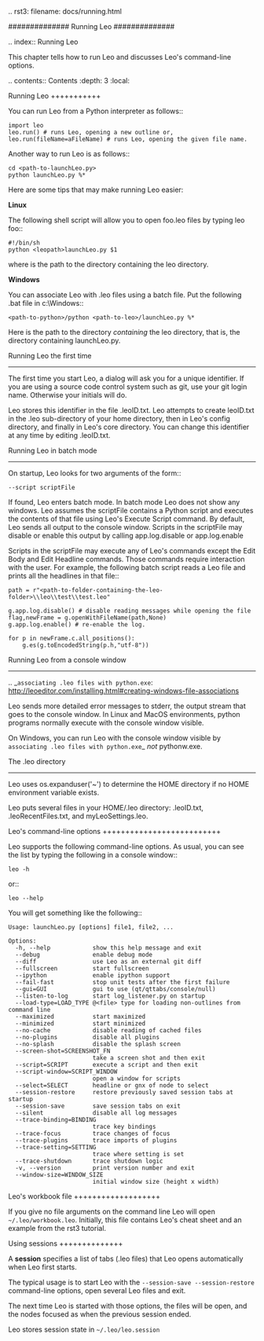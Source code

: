 .. rst3: filename: docs/running.html

##############
Running Leo
##############

.. index:: Running Leo

This chapter tells how to run Leo and discusses Leo's command-line options.

.. contents:: Contents
    :depth: 3
    :local:

Running Leo
+++++++++++

You can run Leo from a Python interpreter as follows::

    import leo
    leo.run() # runs Leo, opening a new outline or,
    leo.run(fileName=aFileName) # runs Leo, opening the given file name.

Another way to run Leo is as follows::

    cd <path-to-launchLeo.py>
    python launchLeo.py %*

Here are some tips that may make running Leo easier:

**Linux**
    
The following shell script will allow you to open foo.leo files by typing leo foo::

    #!/bin/sh 
    python <leopath>launchLeo.py $1

where <leopath> is the path to the directory containing the leo directory. 

**Windows**

You can associate Leo with .leo files using a batch file. Put the
following .bat file in c:\\Windows::

    <path-to-python>/python <path-to-leo>/launchLeo.py %*

Here <path-to-leo> is the path to the directory *containing* the leo directory,
that is, the directory containing launchLeo.py.

Running Leo the first time
**************************

The first time you start Leo, a dialog will ask you for a unique identifier. If
you are using a source code control system such as git, use your git login name.
Otherwise your initials will do.

Leo stores this identifier in the file .leoID.txt. Leo attempts to create
leoID.txt in the .leo sub-directory of your home directory, then in Leo's config
directory, and finally in Leo's core directory. You can change this identifier
at any time by editing .leoID.txt.

Running Leo in batch mode
*************************

On startup, Leo looks for two arguments of the form::

    --script scriptFile

If found, Leo enters batch mode. In batch mode Leo does not show any windows.
Leo assumes the scriptFile contains a Python script and executes the contents of
that file using Leo's Execute Script command. By default, Leo sends all
output to the console window. Scripts in the scriptFile may disable or enable
this output by calling app.log.disable or app.log.enable

Scripts in the scriptFile may execute any of Leo's commands except the Edit Body
and Edit Headline commands. Those commands require interaction with the user.
For example, the following batch script reads a Leo file and prints all the
headlines in that file::

    path = r"<path-to-folder-containing-the-leo-folder>\\leo\\test\\test.leo"

    g.app.log.disable() # disable reading messages while opening the file
    flag,newFrame = g.openWithFileName(path,None)
    g.app.log.enable() # re-enable the log.

    for p in newFrame.c.all_positions():
        g.es(g.toEncodedString(p.h,"utf-8"))

Running Leo from a console window
*********************************

.. _`associating .leo files with python.exe`: http://leoeditor.com/installing.html#creating-windows-file-associations

Leo sends more detailed error messages to stderr,
the output stream that goes to the console window. In Linux and MacOS
environments, python programs normally execute with the console window visible.

On Windows, you can run Leo with the console window visible by `associating .leo files with python.exe`_ *not* pythonw.exe.

The .leo directory
******************

Leo uses os.expanduser('~') to determine the HOME directory if no HOME environment variable exists.

Leo puts several files in your HOME/.leo directory: .leoID.txt, .leoRecentFiles.txt, and myLeoSettings.leo.

Leo's command-line options
++++++++++++++++++++++++++

Leo supports the following command-line options. As usual, you can see the list by typing the following in a console window::

    leo -h

or::

    leo --help

You will get something like the following::

    Usage: launchLeo.py [options] file1, file2, ...

    Options:
      -h, --help            show this help message and exit
      --debug               enable debug mode
      --diff                use Leo as an external git diff
      --fullscreen          start fullscreen
      --ipython             enable ipython support
      --fail-fast           stop unit tests after the first failure
      --gui=GUI             gui to use (qt/qttabs/console/null)
      --listen-to-log       start log_listener.py on startup
      --load-type=LOAD_TYPE @<file> type for loading non-outlines from command line
      --maximized           start maximized
      --minimized           start minimized
      --no-cache            disable reading of cached files
      --no-plugins          disable all plugins
      --no-splash           disable the splash screen
      --screen-shot=SCREENSHOT_FN
                            take a screen shot and then exit
      --script=SCRIPT       execute a script and then exit
      --script-window=SCRIPT_WINDOW
                            open a window for scripts
      --select=SELECT       headline or gnx of node to select
      --session-restore     restore previously saved session tabs at startup
      --session-save        save session tabs on exit
      --silent              disable all log messages
      --trace-binding=BINDING
                            trace key bindings
      --trace-focus         trace changes of focus
      --trace-plugins       trace imports of plugins
      --trace-setting=SETTING
                            trace where setting is set
      --trace-shutdown      trace shutdown logic
      -v, --version         print version number and exit
      --window-size=WINDOW_SIZE
                            initial window size (height x width)

Leo's workbook file
+++++++++++++++++++

If you give no file arguments on the command line Leo will open ``~/.leo/workbook.leo``.  Initially, this file contains Leo's cheat sheet and an example from the rst3 tutorial.

Using sessions
++++++++++++++

A **session** specifies a list of tabs (.leo files) that Leo opens
automatically when Leo first starts.

The typical usage is to start Leo with the ``--session-save --session-restore`` command-line options, open several Leo files and exit.

The next time Leo is started with those options, the files will be
open, and the nodes focused as when the previous session ended.

Leo stores session state in ``~/.leo/leo.session``

